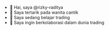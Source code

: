 - 👋 Hai, saya @rizky-raditya
- 👀 Saya tertarik pada wanita cantik
- 🌱 Saya sedang belajar trading
- 💞️ Saya ingin berkolaborasi dalam dunia trading

<!---
rizky-raditya/rizky-raditya is a ✨ special ✨ repository because its `README.md` (this file) appears on your GitHub profile.
You can click the Preview link to take a look at your changes.
--->
